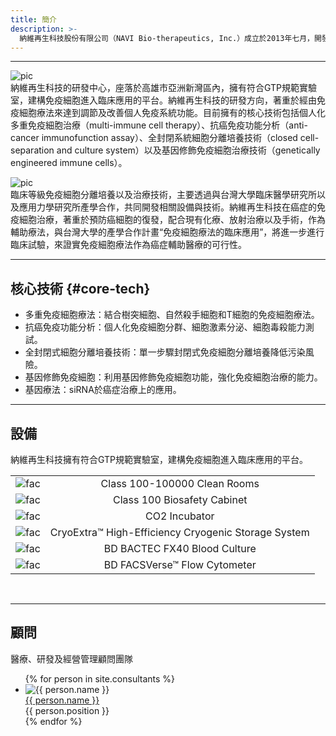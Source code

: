 ```yaml
---
title: 簡介
description: >-
  納維再生科技股份有限公司（NAVI Bio-therapeutics, Inc.）成立於2013年七月，開發以細胞治療為基礎的免疫療法技術（cell-based immunotherapy），發展臨床等級免疫細胞體外培養技術、臨床免疫功能分析技術，以及細胞培養分離相關設備。針對預防及治療癌症、自體免疫、過敏、病毒感染等疾病，研發個人化免疫細胞療法。
---
```


---
![pic](../images/company/1_NAVI.png)  
納維再生科技的研發中心，座落於高雄市亞洲新灣區內，擁有符合GTP規範實驗室，建構免疫細胞進入臨床應用的平台。納維再生科技的研發方向，著重於經由免疫細胞療法來達到調節及改善個人免疫系統功能。目前擁有的核心技術包括個人化多重免疫細胞治療（multi-immune cell therapy）、抗癌免疫功能分析（anti-cancer immunofunction assay）、全封閉系統細胞分離培養技術（closed cell-separation and culture system）以及基因修飾免疫細胞治療技術（genetically engineered immune cells）。  

![pic](../images/company/2_port.png)  
臨床等級免疫細胞分離培養以及治療技術，主要透過與台灣大學臨床醫學研究所以及應用力學研究所產學合作，共同開發相關設備與技術。納維再生科技在癌症的免疫細胞治療，著重於預防癌細胞的復發，配合現有化療、放射治療以及手術，作為輔助療法，與台灣大學的產學合作計畫“免疫細胞療法的臨床應用”，將進一步進行臨床試驗，來證實免疫細胞療法作為癌症輔助醫療的可行性。  

---
  
## 核心技術 {#core-tech}
- 多重免疫細胞療法：結合樹突細胞、自然殺手細胞和T細胞的免疫細胞療法。
- 抗癌免疫功能分析：個人化免疫細胞分群、細胞激素分泌、細胞毒殺能力測試。
- 全封閉式細胞分離培養技術：單一步驟封閉式免疫細胞分離培養降低污染風險。
- 基因修飾免疫細胞：利用基因修飾免疫細胞功能，強化免疫細胞治療的能力。
- 基因療法：siRNA於癌症治療上的應用。

---
  
## 設備
納維再生科技擁有符合GTP規範實驗室，建構免疫細胞進入臨床應用的平台。  

|                                                   |                                                     |
| :-----------------------------------------------: | :-------------------------------------------------: |
| ![fac](../images/facilities/1_CleanRoom.png)      | Class 100-100000 Clean Rooms                        |
| ![fac](../images/facilities/2_Cabinet.png)        | Class 100 Biosafety Cabinet                         |
| ![fac](../images/facilities/3_CO2incubator.png)   | CO2 Incubator                                       |
| ![fac](../images/facilities/4_StorageSystems.png) | CryoExtra™ High-Efficiency Cryogenic Storage System |
| ![fac](../images/facilities/5_bloodculture.png)   | BD BACTEC FX40 Blood Culture                        |
| ![fac](../images/facilities/6_flowcytometer.png)  | BD FACSVerse™ Flow Cytometer                        |

<br>

---
  
## 顧問
醫療、研發及經營管理顧問團隊  
<ul class="staff">
	{% for person in site.consultants %}
		<li>
			<div class="square-image"><img src="{% include relative-src.html src=person.image_path %}" alt="{{ person.name }}"/></div>
			<div class="name"><a target="_blank" href="{{ person.link }}">{{ person.name }}</a></div>
			<div class="position">{{ person.position }}</div>
		</li>
	{% endfor %}
</ul>
